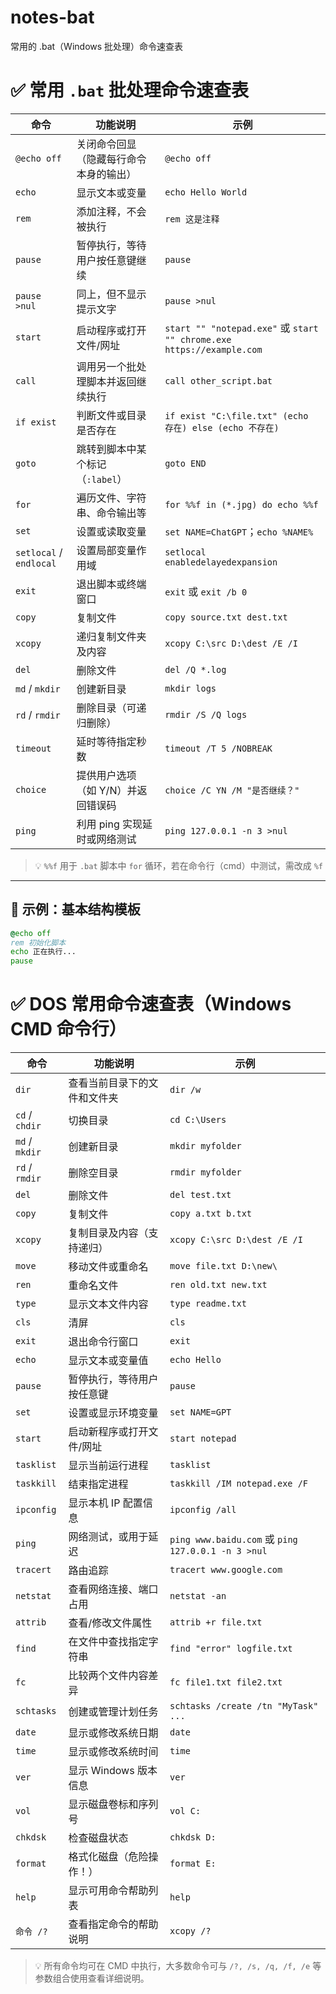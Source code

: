 # notes-bat
常用的 .bat（Windows 批处理）命令速查表
# ✅ 常用 `.bat` 批处理命令速查表

| 命令             | 功能说明                                             | 示例                                                                                     |
|------------------|------------------------------------------------------|------------------------------------------------------------------------------------------|
| `@echo off`      | 关闭命令回显（隐藏每行命令本身的输出）              | `@echo off`                                                                               |
| `echo`           | 显示文本或变量                                       | `echo Hello World`                                                                       |
| `rem`            | 添加注释，不会被执行                                 | `rem 这是注释`                                                                           |
| `pause`          | 暂停执行，等待用户按任意键继续                       | `pause`                                                                                  |
| `pause >nul`     | 同上，但不显示提示文字                               | `pause >nul`                                                                             |
| `start`          | 启动程序或打开文件/网址                              | `start "" "notepad.exe"` 或 `start "" chrome.exe https://example.com`                   |
| `call`           | 调用另一个批处理脚本并返回继续执行                   | `call other_script.bat`                                                                  |
| `if exist`       | 判断文件或目录是否存在                               | `if exist "C:\file.txt" (echo 存在) else (echo 不存在)`                                  |
| `goto`           | 跳转到脚本中某个标记（`:label`）                     | `goto END`                                                                               |
| `for`            | 遍历文件、字符串、命令输出等                         | `for %%f in (*.jpg) do echo %%f`                                                         |
| `set`            | 设置或读取变量                                       | `set NAME=ChatGPT`；`echo %NAME%`                                                        |
| `setlocal` / `endlocal` | 设置局部变量作用域                         | `setlocal enabledelayedexpansion`                                                        |
| `exit`           | 退出脚本或终端窗口                                   | `exit` 或 `exit /b 0`                                                                    |
| `copy`           | 复制文件                                             | `copy source.txt dest.txt`                                                               |
| `xcopy`          | 递归复制文件夹及内容                                 | `xcopy C:\src D:\dest /E /I`                                                             |
| `del`            | 删除文件                                             | `del /Q *.log`                                                                           |
| `md` / `mkdir`   | 创建新目录                                           | `mkdir logs`                                                                             |
| `rd` / `rmdir`   | 删除目录（可递归删除）                               | `rmdir /S /Q logs`                                                                       |
| `timeout`        | 延时等待指定秒数                                     | `timeout /T 5 /NOBREAK`                                                                  |
| `choice`         | 提供用户选项（如 Y/N）并返回错误码                  | `choice /C YN /M "是否继续？"`                                                           |
| `ping`           | 利用 ping 实现延时或网络测试                         | `ping 127.0.0.1 -n 3 >nul`                                                               |

> 💡 `%%f` 用于 `.bat` 脚本中 `for` 循环，若在命令行（cmd）中测试，需改成 `%f`

---

## 📌 示例：基本结构模板

```bat
@echo off
rem 初始化脚本
echo 正在执行...
pause
```

# ✅ DOS 常用命令速查表（Windows CMD 命令行）

| 命令         | 功能说明                                       | 示例                                                         |
|--------------|------------------------------------------------|--------------------------------------------------------------|
| `dir`        | 查看当前目录下的文件和文件夹                   | `dir /w`                                                     |
| `cd` / `chdir` | 切换目录                                     | `cd C:\Users`                                                |
| `md` / `mkdir` | 创建新目录                                   | `mkdir myfolder`                                             |
| `rd` / `rmdir` | 删除空目录                                   | `rmdir myfolder`                                             |
| `del`        | 删除文件                                       | `del test.txt`                                               |
| `copy`       | 复制文件                                       | `copy a.txt b.txt`                                           |
| `xcopy`      | 复制目录及内容（支持递归）                     | `xcopy C:\src D:\dest /E /I`                                 |
| `move`       | 移动文件或重命名                               | `move file.txt D:\new\`                                      |
| `ren`        | 重命名文件                                     | `ren old.txt new.txt`                                        |
| `type`       | 显示文本文件内容                               | `type readme.txt`                                            |
| `cls`        | 清屏                                           | `cls`                                                        |
| `exit`       | 退出命令行窗口                                 | `exit`                                                       |
| `echo`       | 显示文本或变量值                               | `echo Hello`                                                 |
| `pause`      | 暂停执行，等待用户按任意键                     | `pause`                                                      |
| `set`        | 设置或显示环境变量                             | `set NAME=GPT`                                               |
| `start`      | 启动新程序或打开文件/网址                      | `start notepad`                                              |
| `tasklist`   | 显示当前运行进程                               | `tasklist`                                                   |
| `taskkill`   | 结束指定进程                                   | `taskkill /IM notepad.exe /F`                                |
| `ipconfig`   | 显示本机 IP 配置信息                           | `ipconfig /all`                                              |
| `ping`       | 网络测试，或用于延迟                           | `ping www.baidu.com` 或 `ping 127.0.0.1 -n 3 >nul`           |
| `tracert`    | 路由追踪                                       | `tracert www.google.com`                                     |
| `netstat`    | 查看网络连接、端口占用                         | `netstat -an`                                                |
| `attrib`     | 查看/修改文件属性                              | `attrib +r file.txt`                                         |
| `find`       | 在文件中查找指定字符串                         | `find "error" logfile.txt`                                   |
| `fc`         | 比较两个文件内容差异                           | `fc file1.txt file2.txt`                                     |
| `schtasks`   | 创建或管理计划任务                             | `schtasks /create /tn "MyTask" ...`                          |
| `date`       | 显示或修改系统日期                             | `date`                                                       |
| `time`       | 显示或修改系统时间                             | `time`                                                       |
| `ver`        | 显示 Windows 版本信息                          | `ver`                                                        |
| `vol`        | 显示磁盘卷标和序列号                           | `vol C:`                                                     |
| `chkdsk`     | 检查磁盘状态                                   | `chkdsk D:`                                                  |
| `format`     | 格式化磁盘（危险操作！）                       | `format E:`                                                  |
| `help`       | 显示可用命令帮助列表                           | `help`                                                       |
| `命令 /?`    | 查看指定命令的帮助说明                         | `xcopy /?`                                                   |

> 💡 所有命令均可在 CMD 中执行，大多数命令可与 `/?, /s, /q, /f, /e` 等参数组合使用查看详细说明。

